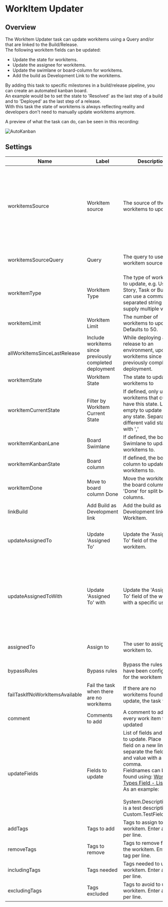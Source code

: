 # WorkItem Updater

## Overview

The WorkItem Updater task can update workitems using a Query and/or that are linked to the Build/Release.  
The following workitem fields can be updated:

- Update the state for workitems.
- Update the assignee for workitems.
- Update the swimlane or board-column for workitems.
- Add the build as Development Link to the workitems.

By adding this task to specific milestones in a build/release pipeline, you can create an automated kanban board.  
An example would be to set the state to 'Resolved' as the last step of a build and to 'Deployed' as the last step of a release.  
With this task the state of workitems is always reflecting reality and developers don't need to manually update workitems anymore.

A preview of what the task can do, can be seen in this recording:

![AutoKanban](marketplace/AutoKanban.gif)

## Settings

| Name                           | Label                                                   | Description                                                                                                                                                                                                                                                                                                                                                                                                          | Options                                                                                                                                                     | Visible                                                       |
| ------------------------------ | ------------------------------------------------------- | -------------------------------------------------------------------------------------------------------------------------------------------------------------------------------------------------------------------------------------------------------------------------------------------------------------------------------------------------------------------------------------------------------------------- | ----------------------------------------------------------------------------------------------------------------------------------------------------------- | ------------------------------------------------------------- |
| workitemsSource                | WorkItem source                                         | The source of the workitems to update.                                                                                                                                                                                                                                                                                                                                                                               | <ul><li>WorkItems linked to the Build/Release</li><li>a WorkItem Query</li><li>WorkItems linked to the Build/Release and a WorkItem Query</li></ul>         |                                                               |
| workitemsSourceQuery           | Query                                                   | The query to use as the workitem source.                                                                                                                                                                                                                                                                                                                                                                             |                                                                                                                                                             | workitemsSource == Query or workitemsSource == BuildAndQuery  |
| workItemType                   | WorkItem Type                                           | The type of workitems to update, e.g. User Story, Task or Bug. You can use a comma-separated string to supply multiple values.                                                                                                                                                                                                                                                                                       |                                                                                                                                                             |                                                               |
| workitemLimit                  | WorkItem Limit                                          | The number of workitems to update. Defaults to 50.                                                                                                                                                                                                                                                                                                                                                                   |                                                                                                                                                             |                                                               |
| allWorkItemsSinceLastRelease   | Include workitems since previously completed deployment | While deploying a release to an environment, update all workitems since the previously completed deployment.                                                                                                                                                                                                                                                                                                         |                                                                                                                                                             |                                                               |
| workItemState                  | WorkItem State                                          | The state to update the workitems to                                                                                                                                                                                                                                                                                                                                                                                 |                                                                                                                                                             |                                                               |
| workItemCurrentState           | Filter by WorkItem Current State                        | If defined, only update workitems that currently have this state. Leave empty to update from any state. Separate different valid states with ','                                                                                                                                                                                                                                                                     |                                                                                                                                                             |                                                               |
| workItemKanbanLane             | Board Swimlane                                          | If defined, the board Swimlane to update the workitems to.                                                                                                                                                                                                                                                                                                                                                           |                                                                                                                                                             |                                                               |
| workItemKanbanState            | Board column                                            | If defined, the board column to update the workitems to.                                                                                                                                                                                                                                                                                                                                                             |                                                                                                                                                             |                                                               |
| workItemDone                   | Move to board column Done                               | Move the workitem to the board column 'Done' for split board columns.                                                                                                                                                                                                                                                                                                                                                |                                                                                                                                                             |                                                               |
| linkBuild                      | Add Build as Development link                           | Add the build as a Development link to the WorkItem.                                                                                                                                                                                                                                                                                                                                                                 |                                                                                                                                                             |                                                               |
| updateAssignedTo               | Update 'Assigned To'                                    | Update the 'Assigned To' field of the workitem.                                                                                                                                                                                                                                                                                                                                                                      | <ul><li>Never</li><li>Only if unassigned</li><li>Always</li></ul>                                                                                           |                                                               |
| updateAssignedToWith           | Update 'Assigned To' with                               | Update the 'Assigned To' field of the workitem with a specific user.                                                                                                                                                                                                                                                                                                                                                 | <ul><li>Requester of the build</li><li>Creator of the workitem</li><li>User who started the item</li><li>Fixed user</li><li>Unassign the workitem</li></ul> | updateAssignedTo != Never                                     |
| assignedTo                     | Assign to                                               | The user to assign the workitem to.                                                                                                                                                                                                                                                                                                                                                                                  |                                                                                                                                                             | updateAssignedTo != Never && updateAssignedToWith = FixedUser |
| bypassRules                    | Bypass rules                                            | Bypass the rules that have been configured for the workitem type.                                                                                                                                                                                                                                                                                                                                                    |                                                                                                                                                             |                                                               |
| failTaskIfNoWorkItemsAvailable | Fail the task when there are no workitems               | If there are no workitems found to update, the task will fail.                                                                                                                                                                                                                                                                                                                                                       |                                                                                                                                                             |                                                               |
| comment                        | Comments to add                                         | A comment to add to every work item that is updated                                                                                                                                                                                                                                                                                                                                                                  |                                                                                                                                                             |                                                               |
| updateFields                   | Fields to update                                        | List of fields and values to update. Place each field on a new line and separate the fieldname and value with a comma.<br/>Fieldnames can be found using: [Work Item Types Field - List](https://docs.microsoft.com/en-us/rest/api/azure/devops/wit/work%20item%20types%20field/list?view=azure-devops-rest-5.0)<br/>As an example:<br/><br/>System.Description,This is a test description<br/>Custom.TestField,True |                                                                                                                                                             |                                                               |
| addTags                        | Tags to add                                             | Tags to assign to the workitem. Enter a tag per line.                                                                                                                                                                                                                                                                                                                                                                |                                                                                                                                                             |                                                               |
| removeTags                     | Tags to remove                                          | Tags to remove from the workitem. Enter a tag per line.                                                                                                                                                                                                                                                                                                                                                              |                                                                                                                                                             |                                                               |
| includingTags                        | Tags needed                                            | Tags needed to update workitem. Enter a tag per line.                                                                                                                                                                                                                                                                                                                                                                |                                                                                                                                                             |                                                               |
| excludingTags                     | Tags excluded                                          | Tags to avoid to update workitem. Enter a tag per line.                                                                                                                                                                                                                                                                                                                                                              |                                                                                                                                                             |                                                               |
 